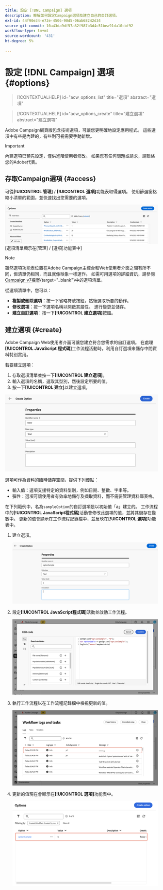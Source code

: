 ```yaml
---
title: 設定 [!DNL Campaign] 選項
description: 瞭解如何設定Campaign選項及建立自己的自訂選項。
exl-id: 44f90e34-e72e-4506-90d5-06ab68242d34
source-git-commit: 10a43da9df57a32f987b3d4c51bea91da10cbf92
workflow-type: tm+mt
source-wordcount: '431'
ht-degree: 5%

---
```


# 設定 [!DNL Campaign] 選項 {#options}

>[!CONTEXTUALHELP]
>id="acw_options_list"
>title="選項"
>abstract="選項"

>[!CONTEXTUALHELP]
>id="acw_options_create"
>title="建立選項"
>abstract="建立選項"

Adobe Campaign網頁版包含技術選項，可讓您更明確地設定應用程式。 這些選項中有些是內建的，有些則可視需要手動新增。

>[!IMPORTANT]
>內建選項已預先設定，僅供進階使用者修改。 如果您有任何問題或請求，請聯絡您的Adobe代表。

## 存取Campaign選項 {#access}

可從&#x200B;**[!UICONTROL 管理]** / **[!UICONTROL 選項]**&#x200B;功能表取得選項。 使用篩選窗格縮小清單的範圍，並快速找出您需要的選項。

![](assets/options-list.png)\
[選項清單顯示在[管理] / [選項]功能表中]

>[!NOTE]
>雖然選項功能表位置在Adobe Campaign主控台和Web使用者介面之間有所不同，但清單仍相同，而且就像映象一樣運作。 如需可用選項的詳細資訊，請參閱[Campaign v7檔案](https://experienceleague.adobe.com/zh-hant/docs/campaign-classic/using/installing-campaign-classic/appendices/configuring-campaign-options){target="_blank"}中的選項清單。

從選項清單中，您可以：

* **複製或刪除選項**：按一下省略符號按鈕，然後選取所要的動作。
* **修改選項**：按一下選項名稱以開啟其屬性。 進行變更並儲存。
* **建立自訂選項**：按一下&#x200B;**[!UICONTROL 建立選項]**&#x200B;按鈕。

## 建立選項 {#create}

Adobe Campaign Web使用者介面可讓您建立符合您需求的自訂選項。 在處理 **[!UICONTROL JavaScript 程式碼]**&#x200B;工作流程活動時，利用自訂選項來儲存中間資料特別實用。

若要建立選項：

1. 存取選項清單並按一下&#x200B;**[!UICONTROL 建立選項]**。
1. 輸入選項的名稱，選取其型別，然後設定所要的值。
1. 按一下&#x200B;**[!UICONTROL 建立]**&#x200B;以建立選項。

![建立選項介面，顯示名稱、型別和值的欄位](assets/options-create.png)

選項可作為資料的臨時儲存空間，提供下列優點：

* 輸入值：選項支援特定的資料型別，例如日期、整數、字串等。
* 彈性：選項可讓使用者有效率地儲存及擷取資料，而不需要管理資料庫表格。

在下列範例中，名為`sampleOption`的自訂選項是以初始值「a」建立的。 工作流程中的&#x200B;**[!UICONTROL JavaScript程式碼]**&#x200B;活動會修改此選項的值，並將其儲存在變數中。 更新的值會顯示在工作流程記錄檔中，並反映在&#x200B;**[!UICONTROL 選項]**&#x200B;功能表中。

1. 建立選項。

   ![自訂選項建立介面顯示名稱`sampleOption`和初始值「a」](assets/options-sample-create.png)

1. 設定&#x200B;**[!UICONTROL JavaScript程式碼]**&#x200B;活動並啟動工作流程。

   ![JavaScript程式碼活動設定介面](assets/options-sample-javascript.png)

1. 執行工作流程以在工作流程記錄檔中檢視更新的值。

   ![顯示自訂選項更新值的工作流程記錄檔](assets/options-sample-logs.png)

1. 更新的值現在會顯示在&#x200B;**[!UICONTROL 選項]**&#x200B;功能表中。

   ![選項功能表顯示自訂選項更新值](assets/options-sample-updated.png)
